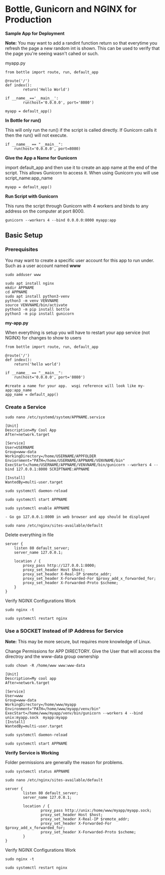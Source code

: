 # Bottle, Gunicorn and NGINX for Production

**Sample App for Deployment**

**Note:** You may want to add a randint function return so that everytime you refresh the page a new random int is shown. This can be used to verify that the page you're seeing wasn't cahed or such.

myapp.py

```
from bottle import route, run, default_app

@route('/')
def index():
        return('Hello World')

if __name__=='__main__':
        run(host='0.0.0.0', port='8080')

myapp = default_app()
```

**In Bottle for run()**

This will only run the run() if the script is called directly.  If Gunicorn calls it then the run() will not execute.
```
if __name__ == "__main__":
    run(host='0.0.0.0', port=8080)
```

**Give the App a Name for Gunicorn**

import default_app and then use it to create an app name at the end of the script.  This allows Gunicorn to access it.  When using Gunicorn you will use script_name:app_name
```
myapp = default_app()
```

**Run Script with Gunicorn**

This runs the script through Gunicorn with 4 workers and binds to any address on the computer at port 8000.
```
gunicorn --workers 4 --bind 0.0.0.0:8000 myapp:app
```

## Basic Setup

### Prerequisites

You may want to create a specific user account for this app to run under.  Such as a user account named **www**
```
sudo adduser www
```

```
sudo apt install nginx
mkdir APPNAME
cd APPNAME
sudo apt install python3-venv
python3 -m venv VENVNAME
source VENVNAME/bin/activate
python3 -m pip install bottle
python3 -m pip install gunicorn
```
**my-app.py**

When everything is setup you will have to restart your app service (not NGINX) for changes to show to users
```
from bottle import route, run, default_app

@route('/')
def index():
    return('hello world')

if __name__ == "__main__":
    run(host='0.0.0.0', port='8080')

#create a name for your app.  wsgi reference will look like my-app:app_name
app_name = default_app() 

```

### Create a Service
```
sudo nano /etc/systemd/system/APPNAME.service
```

```
[Unit]
Description=My Cool App
After=network.target

[Service]
User=USERNAME
Group=www-data
WorkingDirectory=/home/USERNAME/APPFOLDER
Enviornment="PATH=/home/USERNAME/APPNAME/VENVNAME/bin"
ExecStart=/home/USERNAME/APPNAME/VENVNAME/bin/gunicorn --workers 4 --bind 127.0.0.1:8000 SCRIPTNAME:APPNAME

[Install]
WantedBy=multi-user.target
```

```
sudo systemctl daemon-reload
```

```
sudo systemctl start APPNAME
```

```
sudo systemctl enable APPNAME
```

    - Go go 127.0.0.1:8000 in web browser and app should be displayed

```
sudo nano /etc/nginx/sites-available/default
```

Delete everything in file

```
server {
    listen 80 default_server;
    server_name 127.0.0.1;

    location / {
        proxy_pass http://127.0.0.1:8000;
        proxy_set_header Host $host;
        proxy_set_header X-Real-IP $remote_addr;
        proxy_set_header X-Forwarded-For $proxy_add_x_forwarded_for;
        proxy_set_header X-Forwarded-Proto $scheme;
    }
}
```

Verify NGINX Configurations Work
```
sudo nginx -t
```
```
sudo systemctl restart nginx
```

### Use a SOCKET Instead of IP Address for Service
**Note:** This may be more secure, but requires more knowledge of Linux.

Change Permissions for APP DIRECTORY.  Give the User that will access the directroy and the www-data group ownership
```
sudo chown -R /home/www www:www-data
```

```
[Unit]
Description=My cool app
After=network.target

[Service]
User=www
Group=www-data
WorkingDirectory=/home/www/myapp
Environment="PATH=/home/www/myapp/venv/bin"
ExecStart=/home/www/myapp/venv/bin/gunicorn --workers 4 --bind unix:myapp.sock  myapp:myapp
[Install]
WantedBy=multi-user.target
```

```
sudo systemctl daemon-reload
```

```
sudo systemctl start APPNAME
```

**Verify Service is Working**

Folder permissions are generally the reason for problems.
```
sudo systemctl status APPNAME
```

```
sudo nano /etc/nginx/sites-available/default
```
```
server {
        listen 80 default_server;
        server_name 127.0.0.1;

        location / {
                proxy_pass http://unix:/home/www/myapp/myapp.sock;
                proxy_set_header Host $host;
                proxy_set_header X-Real-IP $remote_addr;
                proxy_set_header X-Forwarded-For $proxy_add_x_forwarded_for;
                proxy_set_header X-Forwarded-Proto $scheme;
        }
}
```

Verify NGINX Configurations Work
```
sudo nginx -t
```
```
sudo systemctl restart nginx
```
